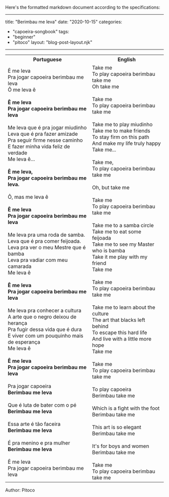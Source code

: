 Here's the formatted markdown document according to the specifications:

---
title: "Berimbau me leva"
date: "2020-10-15"
categories: 
  - "capoeira-songbook"
tags: 
  - "beginner"
  - "pitoco"
layout: "blog-post-layout.njk"
---

<table class="capoeira-table">
    <tr class="header-row">
        <th>Portuguese</th>
        <th>English</th>
    </tr>
    <tr>
        <td>Ê me leva<br>
Pra jogar capoeira berimbau me leva<br>
Ô me leva ê<br>
<br>
<strong>Ê me leva<br>
Pra jogar capoeira berimbau me leva</strong><br>
<br>
Me leva que é pra jogar miudinho<br>
Leva que é pra fazer amizade<br>
Pra seguir firme nesse caminho<br>
E fazer minha vida feliz de verdade<br>
Me leva ê…<br>
<br>
<strong>Ê me leva,<br>
Pra jogar capoeira berimbau me leva.</strong><br>
<br>
Ô, mas me leva ê<br>
<br>
<strong>Ê me leva<br>
Pra jogar capoeira berimbau me leva</strong><br>
<br>
Me leva pra uma roda de samba.<br>
Leva que é pra comer feijoada.<br>
Leva pra ver o meu Mestre que é bamba<br>
Leva pra vadiar com meu camarada<br>
Me leva ê<br>
<br>
<strong>Ê me leva<br>
Pra jogar capoeira berimbau me leva</strong><br>
<br>
Me leva pra conhecer a cultura<br>
A arte que o negro deixou de herança<br>
Pra fugir dessa vida que é dura<br>
E viver com um pouquinho mais de esperança<br>
Me leva ê<br>
<br>
<strong>Ê me leva<br>
Pra jogar capoeira berimbau me leva</strong><br>
<br>
Pra jogar capoeira<br>
<strong>Berimbau me leva</strong><br>
<br>
Que é luta de bater com o pé<br>
<strong>Berimbau me leva</strong><br>
<br>
Essa arte é tão faceira<br>
<strong>Berimbau me leva</strong><br>
<br>
É pra menino e pra mulher<br>
<strong>Berimbau me leva</strong><br>
<br>
Ê me leva<br>
Pra jogar capoeira berimbau me leva</td>
        <td>Take me<br>
To play capoeira berimbau take me<br>
Oh take me<br>
<br>
Take me<br>
To play capoeira berimbau take me<br>
<br>
Take me to play miudinho<br>
Take me to make friends<br>
To stay firm on this path<br>
And make my life truly happy<br>
Take me...<br>
<br>
Take me,<br>
To play capoeira berimbau take me<br>
<br>
Oh, but take me<br>
<br>
Take me<br>
To play capoeira berimbau take me<br>
<br>
Take me to a samba circle<br>
Take me to eat some feijoada<br>
Take me to see my Master who is bamba<br>
Take it me play with my friend<br>
Take me<br>
<br>
Take me<br>
To play capoeira berimbau take me<br>
<br>
Take me to learn about the culture<br>
The art that blacks left behind<br>
To escape this hard life<br>
And live with a little more hope<br>
Take me<br>
<br>
Take me<br>
To play capoeira berimbau take me<br>
<br>
To play capoeira<br>
Berimbau take me<br>
<br>
Which is a fight with the foot<br>
Berimbau take me<br>
<br>
This art is so elegant<br>
Berimbau take me<br>
<br>
It's for boys and women<br>
Berimbau take me<br>
<br>
Take me<br>
To play capoeira berimbau take me</td>
    </tr>
</table>

<figcaption>
Author: Pitoco
</figcaption>